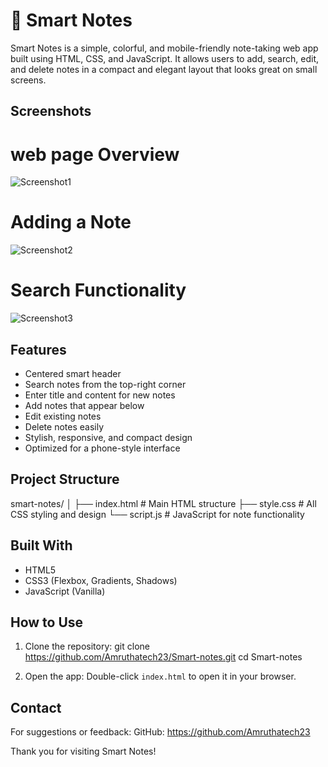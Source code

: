 # 📝 Smart Notes

Smart Notes is a simple, colorful, and mobile-friendly note-taking web app built using HTML, CSS, and JavaScript. 
It allows users to add, search, edit, and delete notes in a compact and elegant layout that looks great on small screens.

## Screenshots

# web page Overview
![Screenshot1](https://github.com/user-attachments/assets/b6e75047-8980-4695-ad20-26f8a6ada205)


# Adding a Note
![Screenshot2](https://github.com/user-attachments/assets/2fe6384f-68d9-468c-bc97-2855d00340ff)


# Search Functionality
![Screenshot3](https://github.com/user-attachments/assets/e874bf81-23c5-4e4e-8b85-3f351351c1bc)


##  Features

- Centered smart header  
- Search notes from the top-right corner  
- Enter title and content for new notes  
- Add notes that appear below  
- Edit existing notes  
- Delete notes easily  
- Stylish, responsive, and compact design  
- Optimized for a phone-style interface
 


##  Project Structure

smart-notes/ │ ├── index.html # Main HTML structure
├── style.css # All CSS styling and design
└── script.js # JavaScript for note functionality


## Built With

- HTML5  
- CSS3 (Flexbox, Gradients, Shadows)  
- JavaScript (Vanilla)  


## How to Use

1. Clone the repository:
git clone https://github.com/Amruthatech23/Smart-notes.git cd Smart-notes

2. Open the app:
Double-click `index.html` to open it in your browser.


## Contact
For suggestions or feedback:
GitHub: https://github.com/Amruthatech23

Thank you for visiting Smart Notes!


